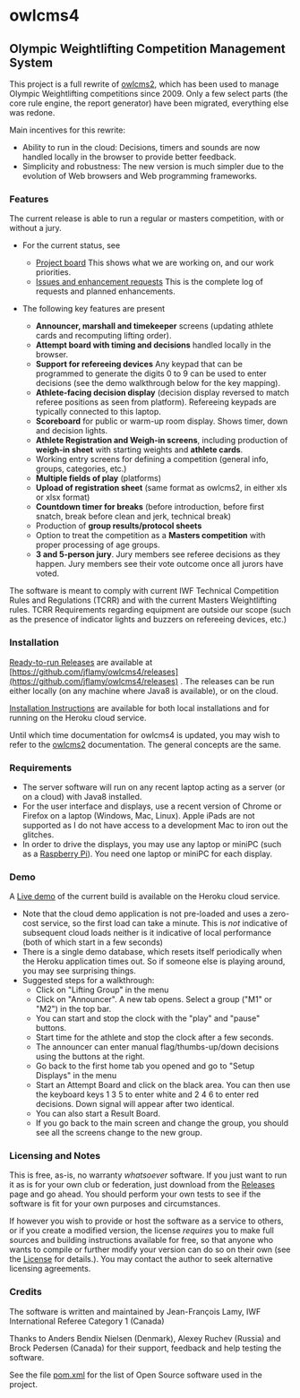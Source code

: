 # owlcms4
## Olympic Weightlifting Competition Management System 

This project is a full rewrite of [owlcms2](https://owlcms2.sourceforge.io/#!index.md), which has been used to manage Olympic Weightlifting competitions since 2009.  Only a few select parts (the core rule engine, the report generator) have been migrated, everything else was redone.

Main incentives for this rewrite:
- Ability to run in the cloud: Decisions, timers and sounds are now handled locally in the browser to provide better feedback.
- Simplicity and robustness: The new version is much simpler due to the evolution of Web browsers and Web programming frameworks.

### Features

The current release is able to run a regular or masters competition, with or without a jury.

- For the current status, see
  -  [Project board](https://github.com/jflamy/owlcms4/projects/1) This shows what we are working on, and our work priorities.
  -  [Issues and enhancement requests](https://github.com/jflamy/owlcms4/issues) This is the complete log of requests and planned enhancements.
  
- The following key features are present
  - **Announcer, marshall and timekeeper** screens (updating athlete cards and recomputing lifting order).
  - **Attempt board with timing and decisions** handled locally in the browser. 
  - **Support for refereeing devices** Any keypad that can be programmed to generate the digits 0 to 9 can be used to enter decisions (see the demo walkthrough below for the key mapping).  
  - **Athlete-facing decision display** (decision display reversed to match referee positions as seen from platform). Refereeing keypads are typically connected to this laptop.
  - **Scoreboard** for public or warm-up room display.  Shows timer, down and decision lights.
  - **Athlete Registration and Weigh-in screens**, including production of **weigh-in sheet** with starting weights and **athlete cards**.
  - Working entry screens for defining a competition (general info, groups, categories, etc.)
  - **Multiple fields of play** (platforms)
  - **Upload of registration sheet** (same format as owlcms2, in either xls or xlsx format)
  - **Countdown timer for breaks** (before introduction, before first snatch, break before clean and jerk, technical break)
  - Production of **group results/protocol sheets**
  - Option to treat the competition as a **Masters competition** with proper processing of age groups.
  - **3 and 5-person jury**.  Jury members see referee decisions as they happen. Jury members see their vote outcome once all jurors have voted.

The software is meant to comply with current IWF Technical Competition Rules and Regulations (TCRR) and with the current Masters Weightlifting rules.  TCRR Requirements regarding equipment are outside our scope (such as the presence of indicator lights and buzzers on refereeing devices, etc.)

### Installation
[Ready-to-run Releases](https://github.com/jflamy/owlcms4/releases) are available at [https://github.com/jflamy/owlcms4/releases](https://github.com/jflamy/owlcms4/releases) . The releases can be run either locally (on any machine where Java8 is available), or on the cloud.

[Installation Instructions](<https://jflamy.github.io/owlcms4/#!index.md>) are available for both local installations and for running on the Heroku cloud service.

Until which time documentation for owlcms4 is updated, you may wish to refer to the [owlcms2](https://owlcms2.sourceforge.io/#!index.md) documentation.  The general concepts are the same.

### Requirements

- The server software will run on any recent laptop acting as a server (or on a cloud) with Java8 installed.
- For the user interface and displays, use a recent version of Chrome or Firefox on a laptop (Windows, Mac, Linux).  Apple iPads are not supported as I do not have access to a development Mac to iron out the glitches.
- In order to drive the displays, you may use any laptop or miniPC (such as a [Raspberry Pi](https://www.raspberrypi.org/products/raspberry-pi-3-model-b/)).  You need one laptop or miniPC for each display.

### Demo
A [Live demo](https://owlcms4.herokuapp.com) of the current build is available on the Heroku cloud service.
- Note that the cloud demo application is not pre-loaded and uses a zero-cost service, so the first load can take a minute. This is *not* indicative of subsequent cloud loads neither is it indicative of local performance (both of which start in a few seconds)
- There is a single demo database, which resets itself periodically when the Heroku application times out. So if someone else is playing around, you may see surprising things.
- Suggested steps for a walkthrough:
    - Click on "Lifting Group" in the menu
    - Click on "Announcer". A new tab opens.  Select a group ("M1" or "M2") in the top bar.
    - You can start and stop the clock with the "play" and "pause" buttons.
    - Start time for the athlete and stop the clock after a few seconds.
    - The announcer can enter manual flag/thumbs-up/down decisions using the buttons at the right.
    - Go back to the first home tab you opened and go to "Setup Displays" in the menu
    - Start an Attempt Board and click on the black area. You can then use the keyboard keys 1 3 5 to enter white and 2 4 6 to enter red decisions.  Down signal will appear after two identical.
    - You can also start a Result Board.
    - If you go back to the main screen and change the group, you should see all the screens change to the new group.

### Licensing and Notes

This is free, as-is, no warranty *whatsoever* software. If you just want to run it as is for your own club or federation, just download from the [Releases](https://github.com/jflamy/owlcms4/releases) page and go ahead. You should perform your own tests to see if the software is fit for your own purposes and circumstances.

If however you wish to provide or host the software as a service to others, or if you create a modified version, the license *requires* you to make full sources and building instructions available for free, so that anyone who wants to compile or further modify your version can do so on their own (see the [License](https://github.com/jflamy/owlcms4/blob/master/LICENSE.txt) for details.).  You may contact the author to seek alternative licensing agreements.

### Credits

The software is written and maintained by Jean-François Lamy, IWF International Referee Category 1 (Canada)

Thanks to Anders Bendix Nielsen (Denmark), Alexey Ruchev (Russia) and Brock Pedersen (Canada) for their support, feedback and help testing the software.

See the file [pom.xml](pom.xml) for the list of Open Source software used in the project.